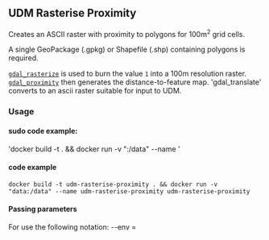 ## UDM Rasterise Proximity

Creates an ASCII raster with proximity to polygons for 100m<sup>2</sup> grid cells.

A single GeoPackage (.gpkg) or Shapefile (.shp) containing polygons is required.

[`gdal_rasterize`](https://gdal.org/programs/gdal_rasterize.html) is used to burn the value `1` into a 100m resolution raster.
[`gdal_proximity`](https://gdal.org/programs/gdal_proximity.html) then generates the distance-to-feature map.
'gdal_translate' converts to an ascii raster suitable for input to UDM. 

### Usage
#### sudo code example:
'docker build -t <name of image > . && docker run -v "<full local path>:/data" <any parameters which need passing> --name <name of container> <name of image>'

#### code example
`docker build -t udm-rasterise-proximity . && docker run -v "data:/data" --name udm-rasterise-proximity udm-rasterise-proximity` 

#### Passing parameters
For <any parameters which need passing> use the following notation:
 --env <parameter name>=<parameter value>

